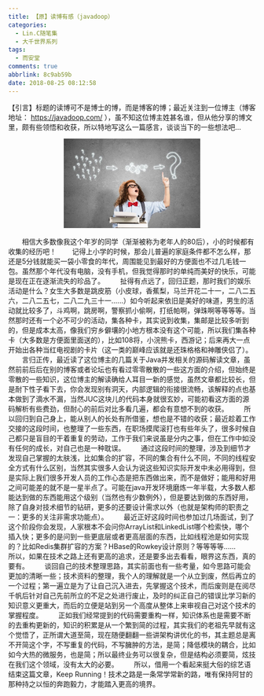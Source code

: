 ```yaml
---
title: 【原】读博有感（javadoop）
categories:
  - Lin.C随笔集
  - 大千世界系列
tags:
  - 而安堂
comments: true
abbrlink: 8c9ab59b
date: 2018-08-25 08:12:58
---
```

【引言】标题的读博可不是博士的博，而是博客的博；最近关注到一位博主（博客地址： https://javadoop.com/ ），虽不知这位博主姓甚名谁，但从他分享的博文里，颇有些领悟和收获，所以特地写这么一篇感言，谈谈当下的一些想法吧...
<div align=center><img src="https://github.com/ttfisher/images/raw/master/public/000022.jpg" width="55%"/></div>
<!-- more -->

&emsp;&emsp;相信大多数像我这个年岁的同学（渐渐被称为老年人的80后），小的时候都有收集的经历吧！
&emsp;&emsp;记得上小学的时候，那会儿普遍的家庭条件都不怎么样，那还是5分钱就能买一袋小零食的年代，周围能见到最好的方便面也不过几毛钱一包。虽然那个年代没有电脑，没有手机，但我觉得那时的单纯而美好的快乐，可能是现在正在逐渐流失的珍品了。
&emsp;&emsp;扯得有点远了，回归正题，那时我们的娱乐活动是什么？女生大多数是跳皮筋（小皮球，香蕉梨，马兰开花二十一，二八二五六，二八二五七，二八二九三十一......）如今听起来依旧是美好的味道，男生的活动就比较多了，斗鸡啊，跳房啊，警察抓小偷啊，打纸帕啊，弹珠啊等等等等。当然那时还有一个必不可少的活动，集各种卡，其实说到收集，集邮是比较多听到的，但是成本太高，像我们穷乡僻壤的小地方根本没有这个可能，所以我们集各种卡（大多数是方便面里面送的），比如108将，小浣熊卡，西游记；后来再大一点开始出各种当红电视剧的卡片（这一类的巅峰应该就是还珠格格和神雕侠侣了）。
&emsp;&emsp;言归正传，最近读了这位博主的几篇关于Java并发相关的源码解读文章，虽然前前后后在别的博客或者论坛也有看过零零散散的一些这方面的介绍，但始终是零散的一些知识，这位博主的解读确给人耳目一新的感觉，虽然文章都比较长，但是耐下性子看下去，你会发现别有洞天，内部逻辑的衔接很流畅，该解释的点也基本做到了滴水不漏，当然JUC这块儿的代码本身就很玄妙，可能初看这方面的源码解析有些费劲，但耐心的前后对比多看几遍，都会有意想不到的收获。
&emsp;&emsp;所以回归到自己身上，能从别人的长处有所借鉴，想也是不错的收获；最近趁着工作交接的这段时间，也整理了一些东西，在职场摸爬滚打也有些年头了，很多时候自己都只是盲目的干着重复的劳动，工作于我们来说虽是分内之事，但在工作中如没有任何的成长，对自己也是一种耽误。
&emsp;&emsp;通过这段时间的整理，涉及到细节才发现自己掌握的太肤浅，比如集合的扩容，不同的集合有什么不同，不同的线程安全方式有什么区别，当然其实很多人会认为说这些知识实际开发中未必用得到，但是实际上我们很多开发人员的工作心态是把东西做出来，而不是做好；能用和好用之间可能差的就不是一星半点了。可能在java开发环境磨炼一年半载，大多数人都能达到做的东西能用这个级别（当然也有少数例外），但是要达到做的东西好用，除了自身对技术细节的钻研，更多的还要设计需求以外（也就是架构师的职责之一：更多的关注非需求功能点）。
&emsp;&emsp;最近正好这段时间也参加过几场面试，到了这个阶段你会发现，人家根本不会问你ArrayList和LinkedList哪个检索快，哪个插入快；更多的是问到一些更底层或者更高层面的东西，比如线程池是如何实现的？比如Redis集群扩容的方案？HBase的Rowkey设计原则？等等等等......
&emsp;&emsp;所以，如果在技术之路上还有更高的追求，还是要多出去看看，眼界这东西，真的要有。
&emsp;&emsp;谈回自己的技术整理思路，其实前面也有一些考量，如今思路可能会更加的清晰一些；技术资料的整理，我个人的理解就是一个从立到废，然后再立的一个过程；第一遍立是为了让自己沉入进去，先掌握这个技术，而后废则是在阅尽千帆后针对自己先前所立的不足之处进行废止，及时的纠正自己的错误比学习新的知识意义更重大，而后的立便是站到另一个高度从整体上来审视自己对这个技术的掌握程度。
&emsp;&emsp;正如我们经常提到的代码需要重构一样，知识体系也是需要不断的去重构更新的，知识的积累是从一个繁到简的过程，其实我们的老祖先早就有这个觉悟了，正所谓大道至简，现在随便翻翻一些讲架构讲优化的书，其主题总是离不开简这个字，不写重复的代码，不写臃肿的方法，是简；降低模块的耦合，比如如今大热的微服务，也是简；所以最终业务可以很复杂，但是结构必须要简，炫技在我们这个领域，没有太大的必要。
&emsp;&emsp;所以，借用一个看起来挺大俗的综艺语结束这篇文章，Keep Running！技术之路是一条常学常新的路，唯有保持阿甘的那种持之以恒的奔跑毅力，才能踏入更高的境界。